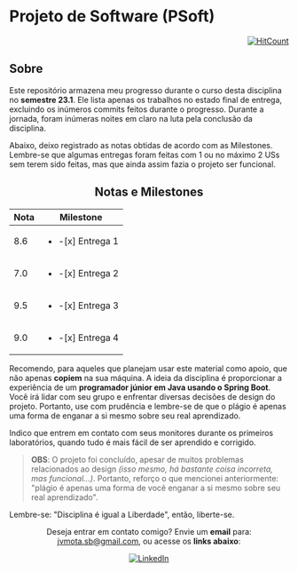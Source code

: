 # Projeto de Software (PSoft)

<div align="right">
  
[![HitCount](https://hits.dwyl.com/JVSMOTA/ProjetoDeSoftware.svg?style=flat-square)](http://hits.dwyl.com/JVSMOTA/ProjetoDeSoftware)

</div>

## Sobre

Este repositório armazena meu progresso durante o curso desta disciplina no **semestre 23.1**. Ele lista apenas os trabalhos no estado final de entrega, excluindo os inúmeros commits feitos durante o progresso. Durante a jornada, foram inúmeras noites em claro na luta pela conclusão da disciplina.

Abaixo, deixo registrado as notas obtidas de acordo com as Milestones. Lembre-se que algumas entregas foram feitas com 1 ou no máximo 2 USs sem terem sido feitas, mas que ainda assim fazia o projeto ser funcional.

<div align="center">

## Notas e Milestones
| Nota | Milestone                         |
|------|-----------------------------------|
| 8.6  | <ul><li> -[x] Entrega 1</li></ul> |
| 7.0  | <ul><li> -[x] Entrega 2</li></ul> |
| 9.5  | <ul><li> -[x] Entrega 3</li></ul> |
| 9.0  | <ul><li> -[x] Entrega 4</li></ul> |

</div>

Recomendo, para aqueles que planejam usar este material como apoio, que não apenas **copiem** na sua máquina. A ideia da disciplina é proporcionar a experiência de um **programador júnior em Java usando o Spring Boot**. Você irá lidar com seu grupo e enfrentar diversas decisões de design do projeto. Portanto, use com prudência e lembre-se de que o plágio é apenas uma forma de enganar a si mesmo sobre seu real aprendizado.

Indico que entrem em contato com seus monitores durante os primeiros laboratórios, quando tudo é mais fácil de ser aprendido e corrigido.

> **OBS**: O projeto foi concluído, apesar de muitos problemas relacionados ao design *(isso mesmo, há bastante coisa incorreta, mas funcional...)*. Portanto, reforço o que mencionei anteriormente: "plágio é apenas uma forma de você enganar a si mesmo sobre seu real aprendizado". 

Lembre-se: "Disciplina é igual a Liberdade", então, liberte-se.

<div align="center">

<p> 

Deseja entrar em contato comigo? Envie um **email** para: [jvmota.sb@gmail.com](mailto:jvmota.sb@gmail.com), ou acesse os **links abaixo**:

</p>

[![LinkedIn](https://img.shields.io/badge/linkedin-%230077B5.svg?style=for-the-badge&logo=linkedin&logoColor=white)](https://www.linkedin.com/in/jvsmota/)

</div>
